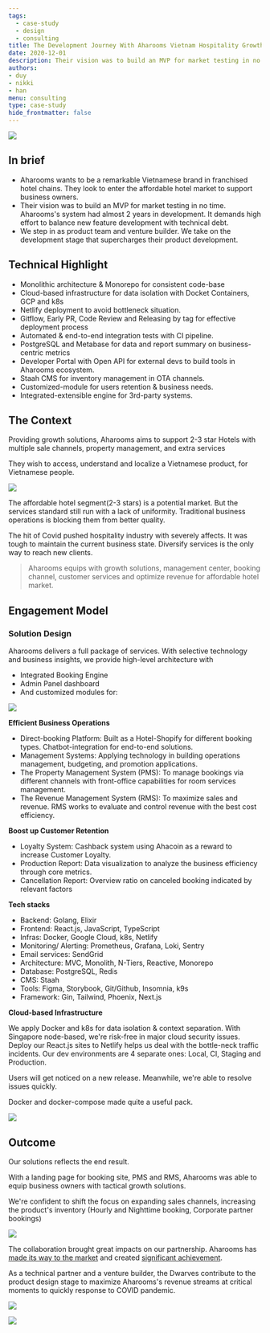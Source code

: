 ```yaml
---
tags: 
  - case-study
  - design
  - consulting
title: The Development Journey With Aharooms Vietnam Hospitality Growth Solutions
date: 2020-12-01
description: Their vision was to build an MVP for market testing in no time. Aharooms's system had almost 2 years in development. It demands high effort to balance new feature development with technical debt.We step in as product team and venture builder. We take on the development stage that supercharges their product development.
authors: 
- duy
- nikki
- han
menu: consulting
type: case-study
hide_frontmatter: false
---
```


![](assets/the-development-journey-with-aharooms---vietnam-hospitality-growth-solutions_aharoom.webp)

## In brief
- Aharooms wants to be a remarkable Vietnamese brand in franchised hotel chains. They look to enter the affordable hotel market to support business owners. 
- Their vision was to build an MVP for market testing in no time. Aharooms's system had almost 2 years in development. It demands high effort to balance new feature development with technical debt.
- We step in as product team and venture builder. We take on the development stage that supercharges their product development.

## Technical Highlight
- Monolithic architecture & Monorepo for consistent code-base
- Cloud-based infrastructure for data isolation with Docket Containers, GCP and k8s
- Netlify deployment to avoid bottleneck situation.
- Gitflow, Early PR, Code Review and Releasing by tag for effective deployment process
- Automated & end-to-end integration tests with CI pipeline.
- PostgreSQL and Metabase for data and report summary on business-centric metrics
- Developer Portal with Open API for external devs to build tools in Aharooms ecosystem.
- Staah CMS for inventory management in OTA channels.
- Customized-module for users retention & business needs.
- Integrated-extensible engine for 3rd-party systems.

## The Context
Providing growth solutions, Aharooms aims to support 2-3 star Hotels with multiple sale channels, property management, and extra services

They wish to access, understand and localize a Vietnamese product, for Vietnamese people.

![](assets/the-development-journey-with-aharooms---vietnam-hospitality-growth-solutions_aha-room-web.webp)

The affordable hotel segment(2-3 stars) is a potential market. But the services standard still run with  a lack of uniformity. Traditional business operations is blocking them from better quality. 

The hit of Covid pushed hospitality industry with severely affects. It was tough to maintain the current business state. Diversify services is the only way to reach new clients. 

>
> Aharooms equips with growth solutions, management center, booking channel, customer services and optimize revenue for affordable hotel market. 

## Engagement Model
### Solution Design
Aharooms delivers a full package of services. With selective technology and business insights, we provide high-level architecture with 
- Integrated Booking Engine
- Admin Panel dashboard 
- And customized modules for:

![](assets/the-development-journey-with-aharooms---vietnam-hospitality-growth-solutions_aha-solu.webp)

**Efficient Business Operations**

- Direct-booking Platform: Built as a Hotel-Shopify for different booking types. Chatbot-integration for end-to-end solutions.
- Management Systems: Applying technology in building operations management, budgeting, and promotion applications.
- The Property Management System (PMS): To manage bookings via different channels with front-office capabilities for room services management. 
- The Revenue Management System (RMS): To maximize sales and revenue.  RMS works to evaluate and control revenue with the best cost efficiency.

**Boost up Customer Retention**

- Loyalty System: Cashback system using Ahacoin as a reward to increase Customer Loyalty.
- Production Report: Data visualization to analyze the business efficiency through core metrics.
- Cancellation Report: Overview ratio on canceled booking indicated by relevant factors

**Tech stacks**

- Backend: Golang, Elixir
- Frontend: React.js, JavaScript, TypeScript
- Infras: Docker, Google Cloud, k8s, Netlify
- Monitoring/ Alerting: Prometheus, Grafana, Loki, Sentry
- Email services: SendGrid
- Architecture: MVC, Monolith, N-Tiers, Reactive, Monorepo
- Database: PostgreSQL, Redis
- CMS: Staah
- Tools: Figma, Storybook, Git/Github, Insomnia, k9s
- Framework: Gin, Tailwind, Phoenix, Next.js

**Cloud-based Infrastructure**

We apply Docker and k8s for data isolation & context separation. With Singapore node-based, we're risk-free in major cloud security issues. Deploy our React.js sites to Netlify helps us deal with the bottle-neck traffic incidents.
Our dev environments are 4 separate ones: Local, CI, Staging and Production. 

Users will get noticed on a new release. Meanwhile, we're able to resolve issues quickly. 

Docker and docker-compose made quite a useful pack. 

![](assets/the-development-journey-with-aharooms---vietnam-hospitality-growth-solutions_aha-infras.webp)

## Outcome
Our solutions reflects the end result. 

With a landing page for booking site, PMS and RMS, Aharooms was able to equip business owners with tactical growth solutions. 

We're confident to shift the focus on expanding sales channels, increasing the product's inventory (Hourly and Nighttime booking, Corporate partner bookings)

![](assets/the-development-journey-with-aharooms---vietnam-hospitality-growth-solutions_aha-book.webp)

The collaboration brought great impacts on our partnership. Aharooms has [made its way to the market](https://doanhnghiep.quocgiakhoinghiep.vn/en/doanhnghiep/aharooms/) and created [significant achievement](https://baodautu.vn/doanh-nhan-ngo-duc-nguyen-ceo-aharooms-giac-mo-chuoi-khach-san-dai-ca-thap-ky-d115045.html).

As a technical partner and a venture builder, the Dwarves contribute to the product design stage to maximize Aharooms's revenue streams at critical moments to quickly response to COVID pandemic.

![](assets/the-development-journey-with-aharooms---vietnam-hospitality-growth-solutions_aha-ws.webp)

![](assets/the-development-journey-with-aharooms---vietnam-hospitality-growth-solutions_aha-pms.webp)